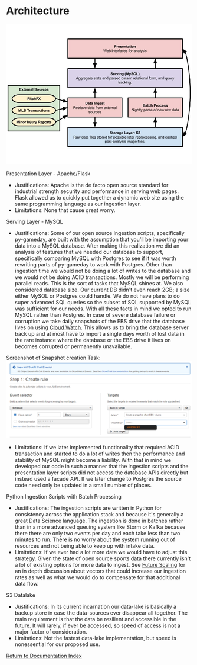 # Architecture

![Architecture Diagram](images/architecture.jpg)

Presentation Layer - Apache/Flask 
- Justifications: Apache is the de facto open source standard for industrial strength security and performance in serving web pages. Flask allowed us to quickly put together a dynamic web site using the same programming language as our ingestion layer.
- Limitations: None that cause great worry. 

Serving Layer - MySQL 
- Justifications: Some of our open source ingestion scripts, specifically py-gameday, are built with the assumption that you'll be importing your data into a MySQL database. After making this realization we did an analysis of features that we needed our database to support, specifically comparing MySQL with Postgres to see if it was worth rewriting parts of py-gameday to work with Postgres. Other than ingestion time we would not be doing a lot of writes to the database and we would not be doing ACID transactions. Mostly we will be performing parallel reads. This is the sort of tasks that MySQL shines at. We also considered database size. Our current DB didn't even reach 2GB; a size either MySQL or Postgres could handle. We do not have plans to do super advanced SQL queries so the subset of SQL supported by MySQL was sufficient for our needs. With all these facts in mind we opted to run MySQL rather than Postgres. In case of severe database failure or corruption we take daily snapshots of the EBS drive that the database lives on using [Cloud Watch](http://docs.aws.amazon.com/AmazonCloudWatch/latest/events/TakeScheduledSnapshot.html). This allows us to bring the database server back up and at most have to import a single days worth of lost data in the rare instance where the database or the EBS drive it lives on becomes corrupted or permanently unavailable.  

Screenshot of Snapshot creation Task:
![Creating Daily Snapshot Schedule](images/daily_snap_shot_creation.png)

- Limitations: If we later implemented functionality that required ACID transaction and started to do a lot of writes then the performance and stability of MySQL might become a liability. With that in mind we developed our code in such a manner that the ingestion scripts and the presentation layer scripts did not access the database APIs directly but instead used a facade API. If we later change to Postgres the source code need only be updated in a small number of places.

Python Ingestion Scripts with Batch Processing
- Justifications: The ingestion scripts are written in Python for consistency across the application stack and because it's generally a great Data Science language. The ingestion is done in batches rather than in a more advanced queuing system like Storm or Kafka because there there are only two events per day and each take less than two minutes to run. There is no worry about the system running out of resources and not being able to keep up with intake data.
- Limitations: If we ever had a lot more data we would have to adjust this strategy. Given the state of open source sports data there currently isn't a lot of existing options for more data to ingest. See [Future Scaling](future_scaling.md) for an in depth discussion about vectors that could increase our ingestion rates as well as what we would do to compensate for that additional data flow.

S3 Datalake
- Justifications: In its current incarnation our data-lake is basically a backup store in case the data-sources ever disappear all together. The main requirement is that the data be resilient and accessible in the future. It will rarely, if ever be accessed, so speed of access is not a major factor of consideration.
- Limitations: Not the fastest data-lake implementation, but speed is nonessential for our proposed use.

[Return to Documentation Index](index.md)
